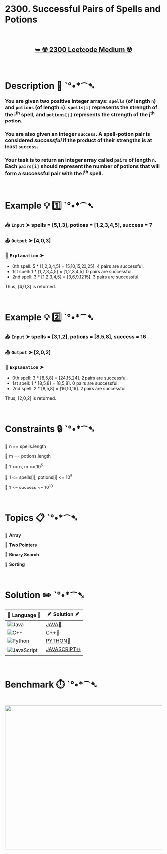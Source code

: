 # 2300. Successful Pairs of Spells and Potions

</br>

<h2 align="center"> 

<a href="https://leetcode.com/problems/successful-pairs-of-spells-and-potions/description/?envType=study-plan-v2&envId=leetcode-75"><strong>➥ ☢️ 2300 Leetcode Medium ☢️ </strong></a>
</h2>

</br>

# Description 📜 ˋ°•*⁀➷

### You are given two positive integer arrays: `spells` (of length `n`) and `potions` (of length `m`). `spells[i]` represents the strength of the i<sup>th</sup> spell, and `potions[j]` represents the strength of the j<sup>th</sup> potion.

### You are also given an integer `success`. A spell-potion pair is considered *successful* if the product of their strengths is at least `success`.

### Your task is to return an integer array called `pairs` of length `n`. Each `pairs[i]` should represent the number of potions that will form a successful pair with the i<sup>th</sup> spell.

</br>

# Example 💡 1️⃣ ˋ°•*⁀➷

  ### 📥 `Input`  ➤ spells = [5,1,3], potions = [1,2,3,4,5], success = 7

  ### 📤 `Output`  ➤ [4,0,3]

  ### 🔦 `Explanation`  ➤
- 0th spell: 5 * [1,2,3,4,5] = [5,10,15,20,25]. 4 pairs are successful.
- 1st spell: 1 * [1,2,3,4,5] = [1,2,3,4,5]. 0 pairs are successful.
- 2nd spell: 3 * [1,2,3,4,5] = [3,6,9,12,15]. 3 pairs are successful.

Thus, [4,0,3] is returned.

</br>

# Example 💡 2️⃣ ˋ°•*⁀➷

  ### 📥 `Input` ➤ spells = [3,1,2], potions = [8,5,8], success = 16

  ### 📤 `Output`  ➤ [2,0,2]

  ### 🔦 `Explanation` ➤
- 0th spell: 3 * [8,5,8] = [24,15,24]. 2 pairs are successful.
- 1st spell: 1 * [8,5,8] = [8,5,8]. 0 pairs are successful.
- 2nd spell: 2 * [8,5,8] = [16,10,16]. 2 pairs are successful.

Thus, [2,0,2] is returned.

</br>

# Constraints 🔒 ˋ°•*⁀➷

🔹 n == spells.length </br>

🔹 m == potions.length </br>

🔹 1 <= n, m <= 10<sup>5</sup> </br>

🔹 1 <= spells[i], potions[i] <= 10<sup>5</sup> </br>

🔹 1 <= success <= 10<sup>10</sup> </br>

</br>

# Topics 📋 ˋ°•*⁀➷

🔸 **Array**  </br>

🔸 **Two Pointers**  </br>

🔸 **Binary Search**  </br>

🔸 **Sorting**  </br>

</br>

# Solution ✏️ ˋ°•*⁀➷

| 📒 Language 📒  | 🪶 Solution 🪶 |
| ------------- | ------------- |
|  ![Java](https://img.shields.io/badge/java-%23ED8B00.svg?style=for-the-badge&logo=openjdk&logoColor=white)  | [JAVA🍁](https://github.com/Prakhar-002/LEETCODE/blob/main/%F0%9F%93%9A%20Study%20%F0%9F%8E%A7%20Plan%20%F0%9F%91%A8%F0%9F%8F%BB%E2%80%8D%F0%9F%92%BB/%F0%9F%8D%A8%20LeetCode%2075%20-%20%F0%9F%AA%BB%20Ace%20Coding%20Interview/%F0%9F%94%AC%20Examine%20Thoroughly%20%F0%9F%A7%AC/15%20Binary%20Search/Day%20%E2%9E%BA%2054%20%F0%9F%AA%BB%202300.%20Successful%20Pairs%20of%20Spells%20and%20Potions%20%E2%98%83%EF%B8%8F%20%F0%9F%8D%81%20%F0%9F%8D%B0%20%F0%9F%8E%B2/%F0%9F%8D%81JAVA%20-%202300.%20Successful%20Pair.java) |
|  ![C++](https://img.shields.io/badge/c++-%2300599C.svg?style=for-the-badge&logo=c%2B%2B&logoColor=white)  | [C++🎲](https://github.com/Prakhar-002/LEETCODE/blob/main/%F0%9F%93%9A%20Study%20%F0%9F%8E%A7%20Plan%20%F0%9F%91%A8%F0%9F%8F%BB%E2%80%8D%F0%9F%92%BB/%F0%9F%8D%A8%20LeetCode%2075%20-%20%F0%9F%AA%BB%20Ace%20Coding%20Interview/%F0%9F%94%AC%20Examine%20Thoroughly%20%F0%9F%A7%AC/15%20Binary%20Search/Day%20%E2%9E%BA%2054%20%F0%9F%AA%BB%202300.%20Successful%20Pairs%20of%20Spells%20and%20Potions%20%E2%98%83%EF%B8%8F%20%F0%9F%8D%81%20%F0%9F%8D%B0%20%F0%9F%8E%B2/%F0%9F%8E%B2CPP%20-%202300.%20Successful%20Pairs%20.cpp)  |
|  ![Python](https://img.shields.io/badge/python-3670A0?style=for-the-badge&logo=python&logoColor=ffdd54)    | [PYTHON🍰](https://github.com/Prakhar-002/LEETCODE/blob/main/%F0%9F%93%9A%20Study%20%F0%9F%8E%A7%20Plan%20%F0%9F%91%A8%F0%9F%8F%BB%E2%80%8D%F0%9F%92%BB/%F0%9F%8D%A8%20LeetCode%2075%20-%20%F0%9F%AA%BB%20Ace%20Coding%20Interview/%F0%9F%94%AC%20Examine%20Thoroughly%20%F0%9F%A7%AC/15%20Binary%20Search/Day%20%E2%9E%BA%2054%20%F0%9F%AA%BB%202300.%20Successful%20Pairs%20of%20Spells%20and%20Potions%20%E2%98%83%EF%B8%8F%20%F0%9F%8D%81%20%F0%9F%8D%B0%20%F0%9F%8E%B2/%F0%9F%8D%B0PYTHON%20-%202300.%20Successful%20Pair.py) |
| ![JavaScript](https://img.shields.io/badge/javascript-%23323330.svg?style=for-the-badge&logo=javascript&logoColor=%23F7DF1E)   | [JAVASCRIPT☃️](https://github.com/Prakhar-002/LEETCODE/blob/main/%F0%9F%93%9A%20Study%20%F0%9F%8E%A7%20Plan%20%F0%9F%91%A8%F0%9F%8F%BB%E2%80%8D%F0%9F%92%BB/%F0%9F%8D%A8%20LeetCode%2075%20-%20%F0%9F%AA%BB%20Ace%20Coding%20Interview/%F0%9F%94%AC%20Examine%20Thoroughly%20%F0%9F%A7%AC/15%20Binary%20Search/Day%20%E2%9E%BA%2054%20%F0%9F%AA%BB%202300.%20Successful%20Pairs%20of%20Spells%20and%20Potions%20%E2%98%83%EF%B8%8F%20%F0%9F%8D%81%20%F0%9F%8D%B0%20%F0%9F%8E%B2/%E2%98%83%EF%B8%8FJAVASCRIPT%20-%202300.%20Successful%20.js) |

</br>

# Benchmark ⏱️ ˋ°•*⁀➷

<h1  align="center" >

<img src ="https://github.com/user-attachments/assets/b312b4d7-da35-43f3-9049-1694ae366ee2" width = "700px" height="462px" />

</h1>
